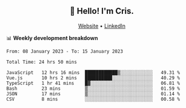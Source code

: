 
<h2 align="center">👋 Hello! I'm Cris.</h2>
<p align="center">
  <a href="https://www.criscunas.dev">Website</a> •
  <a href="https://www.linkedin.com/in/cristophercunas/">LinkedIn</a> 
</p>


📊 **Weekly development breakdown**
<!--START_SECTION:waka-->

```text
From: 08 January 2023 - To: 15 January 2023

Total Time: 24 hrs 50 mins

JavaScript   12 hrs 16 mins  ████████████▒░░░░░░░░░░░░   49.31 %
Vue.js       10 hrs 2 mins   ██████████░░░░░░░░░░░░░░░   40.29 %
TypeScript   1 hr 41 mins    █▓░░░░░░░░░░░░░░░░░░░░░░░   06.81 %
Bash         23 mins         ▒░░░░░░░░░░░░░░░░░░░░░░░░   01.59 %
JSON         17 mins         ▒░░░░░░░░░░░░░░░░░░░░░░░░   01.14 %
CSV          8 mins          ░░░░░░░░░░░░░░░░░░░░░░░░░   00.58 %
```

<!--END_SECTION:waka-->
